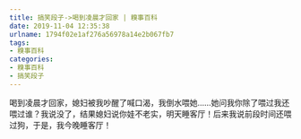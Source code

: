 ```yaml
---
title: 搞笑段子->喝到凌晨才回家 | 糗事百科
date: 2019-11-04 12:35:38
urlname: 1794f02e1af276a56978a14e2b067fb7
tags: 
- 糗事百科
categories:
- 糗事百科
- 搞笑段子
---
```

喝到凌晨才回家，媳妇被我吵醒了喊口渴，我倒水喂她……她问我你除了喂过我还喂过谁？我说没了，结果媳妇说你娃不老实，明天睡客厅！后来我说前段时间还喂过狗，于是，我今晚睡客厅！


